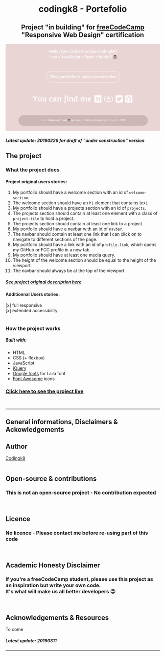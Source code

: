 <h1 align="center">codingk8 - Portefolio</h1>

<h2 align="center">Project "in building" for <a href="https://www.freecodecamp.org/">freeCodeCamp</a><br>"Responsive Web Design" certification</h2>

<p align="center"><img src="assets/readme/20190226_codingk8_portefolio_v1_screenshot.png" alt="codingk8 portefolio v1 screenshot"></p>

##### Latest update: 20190226 for draft of "under construction" version

## The project

### What the project does

#### Project original users stories:

1. My portfolio should have a welcome section with an id of `welcome-section`.
1. The welcome section should have an `h1` element that contains text.
1. My portfolio should have a projects section with an id of `projects`.
1. The projects section should contain at least one element with a class of `project-tile` to hold a project.
1. The projects section should contain at least one link to a project.
1. My portfolio should have a navbar with an id of `navbar`.
1. The navbar should contain at least one link that I can click on to navigate to different sections of the page.
1. My portfolio should have a link with an id of `profile-link`, which opens my GitHub or FCC profile in a new tab.
1. My portfolio should have at least one media query.
1. The height of the welcome section should be equal to the height of the viewport.
1. The navbar should always be at the top of the viewport.

##### [See project original description here](https://learn.freecodecamp.org/responsive-web-design/responsive-web-design-projects/build-a-personal-portfolio-webpage)

#### Additionnal Users stories: 
[x] full responsive  
[x] extended accessibility  
<br>

### How the project works

##### Built with:
* HTML
* CSS (+ flexbox)
* JavaScript
* [jQuery](https://jquery.com/)
* [Google fonts](https://fonts.google.com/) for Laila font
* [Font Awesome](https://fontawesome.com/) icons

### [Click here to see the project live](https://codingk8.github.io/)
<br>

---

## General informations, Disclaimers & Ackowledgements

## Author

[Codingk8](https://github.com/codingk8)  
<br>

## Open-source & contributions

### This is not an open-source project - No contribution expected
<br>

## Licence

### No licence - Please contact me before re-using part of this code
<br>

## Academic Honesty Disclaimer

### If you're a freeCodeCamp student, please use this project as an inspiration but write your own code.<br>It's what will make us all better developers :wink:
<br>

## Acknowledgements & Resources

To come

##### Latest update: 20190311

---

